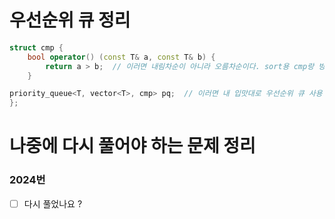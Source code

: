 # 우선순위 큐 정리

```c++
struct cmp {
    bool operator() (const T& a, const T& b) {
        return a > b;  // 이러면 내림차순이 아니라 오름차순이다. sort용 cmp랑 방향 반대다...
    }

priority_queue<T, vector<T>, cmp> pq;  // 이러면 내 입맛대로 우선순위 큐 사용 가능
};
```

# 나중에 다시 풀어야 하는 문제 정리

### 2024번
- [ ] 다시 풀었나요 ?
